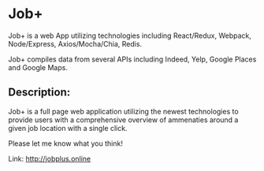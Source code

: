 # Job+ 
Job+ is a web App utilizing technologies including React/Redux, Webpack, Node/Express, Axios/Mocha/Chia, Redis. 

Job+ compiles data from several APIs including Indeed, Yelp, Google Places and Google Maps.

## Description:
Job+ is a full page web application utilizing the newest technologies to provide users with a comprehensive overview of ammenaties around a given job location with a single click. 

Please let me know what you think!

Link:   http://jobplus.online
